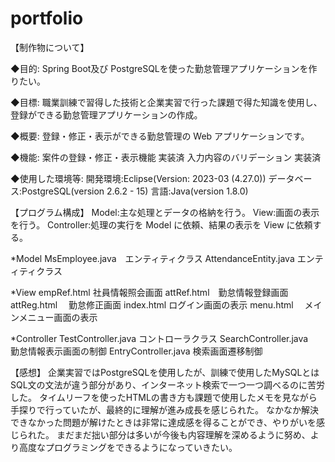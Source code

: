 # portfolio
【制作物について】 

◆目的:
Spring Boot及び PostgreSQLを使った勤怠管理アプリケーションを作りたい。 

◆目標: 
職業訓練で習得した技術と企業実習で行った課題で得た知識を使用し、登録ができる勤怠管理アプリケーションの作成。
 
◆概要:
登録・修正・表示ができる勤怠管理の Web アプリケーションです。 

◆機能:
案件の登録・修正・表示機能	 実装済
入力内容のバリデーション 	実装済


◆使用した環境等:
開発環境:Eclipse(Version: 2023-03 (4.27.0)) 
データベース:PostgreSQL(version 2.6.2 - 15) 
言語:Java(version 1.8.0) 

【プログラム構成】 
Model:主な処理とデータの格納を行う。 
View:画面の表示を行う。
Controller:処理の実行を Model に依頼、結果の表示を View に依頼する。 


*Model 
MsEmployee.java　エンティティクラス
AttendanceEntity.java	エンティティクラス

*View
empRef.html  社員情報照会画面
attRef.html　勤怠情報登録画面
attReg.html	　勤怠修正画面
index.html	ログイン画面の表示
menu.html	　メインメニュー画面の表示

*Controller
TestController.java コントローラクラス
SearchController.java　勤怠情報表示画面の制御
EntryController.java	検索画面遷移制御


【感想】
企業実習ではPostgreSQLを使用したが、訓練で使用したMySQLとはSQL文の文法が違う部分があり、インターネット検索で一つ一つ調べるのに苦労した。
タイムリーフを使ったHTMLの書き方も課題で使用したメモを見ながら手探りで行っていたが、最終的に理解が進み成長を感じられた。 
なかなか解決できなかった問題が解けたときは非常に達成感を得ることができ、やりがいを感じられた。 
まだまだ拙い部分は多いが今後も内容理解を深めるように努め、より高度なプログラミングをできるようになっていきたい。
